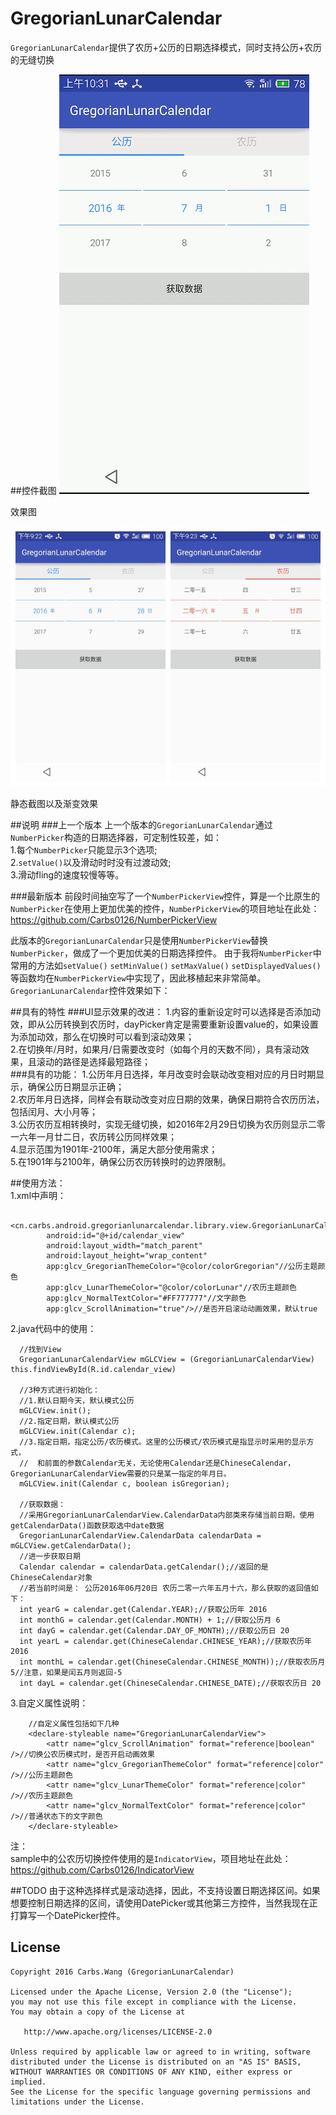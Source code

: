 # GregorianLunarCalendar
`GregorianLunarCalendar`提供了农历+公历的日期选择模式，同时支持公历+农历的无缝切换

##控件截图
![Example Image][1]<br>

效果图

![Example Image][2]<br>

静态截图以及渐变效果

##说明
###上一个版本
上一个版本的`GregorianLunarCalendar`通过`NumberPicker`构造的日期选择器，可定制性较差，如：<br>
1.每个`NumberPicker`只能显示3个选项;<br>
2.`setValue()`以及滑动时时没有过渡动效;<br>
3.滑动fling的速度较慢等等。<br>

###最新版本
前段时间抽空写了一个`NumberPickerView`控件，算是一个比原生的`NumberPicker`在使用上更加优美的控件，`NumberPickerView`的项目地址在此处：
https://github.com/Carbs0126/NumberPickerView<br>


此版本的`GregorianLunarCalendar`只是使用`NumberPickerView`替换`NumberPicker`，做成了一个更加优美的日期选择控件。
由于我将`NumberPicker`中常用的方法如`setValue()` `setMinValue()` `setMaxValue()` `setDisplayedValues()`等函数均在`NumberPickerView`中实现了，因此移植起来非常简单。
`GregorianLunarCalendar`控件效果如下：

##具有的特性
###UI显示效果的改进：
1.内容的重新设定时可以选择是否添加动效，即从公历转换到农历时，dayPicker肯定是需要重新设置value的，如果设置为添加动效，那么在切换时可以看到滚动效果；<br>
2.在切换年/月时，如果月/日需要改变时（如每个月的天数不同），具有滚动效果，且滚动的路径是选择最短路径；<br>
###具有的功能：
1.公历年月日选择，年月改变时会联动改变相对应的月日时期显示，确保公历日期显示正确；<br>
2.农历年月日选择，同样会有联动改变对应日期的效果，确保日期符合农历历法，包括闰月、大小月等；<br>
3.公历农历互相转换时，实现无缝切换，如2016年2月29日切换为农历则显示二零一六年一月廿二日，农历转公历同样效果；<br>
4.显示范围为1901年-2100年，满足大部分使用需求；<br>
5.在1901年与2100年，确保公历农历转换时的边界限制。<br>

##使用方法：<br>
1.xml中声明：
```
    <cn.carbs.android.gregorianlunarcalendar.library.view.GregorianLunarCalendarView
        android:id="@+id/calendar_view"
        android:layout_width="match_parent"
        android:layout_height="wrap_content"
        app:glcv_GregorianThemeColor="@color/colorGregorian"//公历主题颜色
        app:glcv_LunarThemeColor="@color/colorLunar"//农历主题颜色
        app:glcv_NormalTextColor="#FF777777"//文字颜色
        app:glcv_ScrollAnimation="true"/>//是否开启滚动动画效果，默认true
```
2.java代码中的使用：
```
  //找到View
  GregorianLunarCalendarView mGLCView = (GregorianLunarCalendarView) this.findViewById(R.id.calendar_view)
  
  //3种方式进行初始化：
  //1.默认日期今天，默认模式公历
  mGLCView.init();
  //2.指定日期，默认模式公历
  mGLCView.init(Calendar c);
  //3.指定日期，指定公历/农历模式。这里的公历模式/农历模式是指显示时采用的显示方式，
  //  和前面的参数Calendar无关，无论使用Calendar还是ChineseCalendar，GregorianLunarCalendarView需要的只是某一指定的年月日。
  mGLCView.init(Calendar c, boolean isGregorian);
  
  //获取数据：
  //采用GregorianLunarCalendarView.CalendarData内部类来存储当前日期，使用getCalendarData()函数获取选中date数据
  GregorianLunarCalendarView.CalendarData calendarData = mGLCView.getCalendarData();
  //进一步获取日期
  Calendar calendar = calendarData.getCalendar();//返回的是ChineseCalendar对象
  //若当前时间是： 公历2016年06月20日 农历二零一六年五月十六，那么获取的返回值如下：
  int yearG = calendar.get(Calendar.YEAR);//获取公历年 2016
  int monthG = calendar.get(Calendar.MONTH) + 1;//获取公历月 6
  int dayG = calendar.get(Calendar.DAY_OF_MONTH);//获取公历日 20
  int yearL = calendar.get(ChineseCalendar.CHINESE_YEAR);//获取农历年 2016
  int monthL = calendar.get(ChineseCalendar.CHINESE_MONTH));//获取农历月 5//注意，如果是闰五月则返回-5
  int dayL = calendar.get(ChineseCalendar.CHINESE_DATE);//获取农历日 20
```
3.自定义属性说明：
```
    //自定义属性包括如下几种
    <declare-styleable name="GregorianLunarCalendarView">
        <attr name="glcv_ScrollAnimation" format="reference|boolean" />//切换公农历模式时，是否开启动画效果
        <attr name="glcv_GregorianThemeColor" format="reference|color" />//公历主题颜色
        <attr name="glcv_LunarThemeColor" format="reference|color" />//农历主题颜色
        <attr name="glcv_NormalTextColor" format="reference|color" />//普通状态下的文字颜色
    </declare-styleable>
```
注：<br>
sample中的公农历切换控件使用的是`IndicatorView`，项目地址在此处：
https://github.com/Carbs0126/IndicatorView

##TODO
由于这种选择样式是滚动选择，因此，不支持设置日期选择区间。如果想要控制日期选择的区间，请使用DatePicker或其他第三方控件，当然我现在正打算写一个DatePicker控件。

## License

    Copyright 2016 Carbs.Wang (GregorianLunarCalendar)

    Licensed under the Apache License, Version 2.0 (the "License");
    you may not use this file except in compliance with the License.
    You may obtain a copy of the License at

       http://www.apache.org/licenses/LICENSE-2.0

    Unless required by applicable law or agreed to in writing, software
    distributed under the License is distributed on an "AS IS" BASIS,
    WITHOUT WARRANTIES OR CONDITIONS OF ANY KIND, either express or implied.
    See the License for the specific language governing permissions and
    limitations under the License.


[1]: https://github.com/Carbs0126/Screenshot/blob/master/gregorian_refine.gif
[2]: https://github.com/Carbs0126/Screenshot/blob/master/gregorian.jpg
